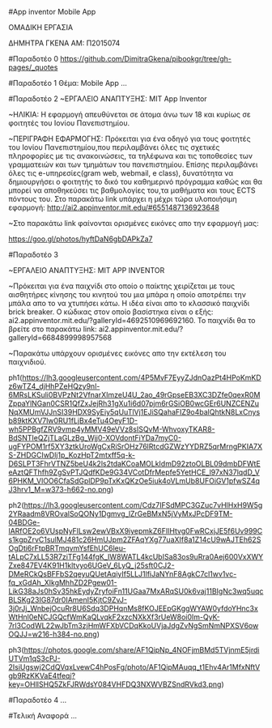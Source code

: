 #App inventor Mobile App

ΟΜΑΔΙΚΗ ΕΡΓΑΣΙΑ

ΔΗΜΗΤΡΑ ΓΚΕΝΑ
ΑΜ: Π2015074


#Παραδοτέο 0
https://github.com/DimitraGkena/pibookgr/tree/gh-pages/_quotes


#Παραδοτέο 1
Θέμα: Mobile App 
...

#Παραδοτέο 2
  ~ΕΡΓΑΛΕΙΟ ΑΝΑΠΤΥΞΗΣ: MIT App Inventor
  
  ~ΗΛΙΚΙΑ: Η εφαρμογή απευθύνεται σε άτομα άνω των 18 και κυρίως σε φοιτητές του Ιονίου Πανεπιστημίου.

  ~ΠΕΡΙΓΡΑΦΗ ΕΦΑΡΜΟΓΗΣ: Πρόκειται για ένα οδηγό για τους φοιτητές του Ιονίου Πανεπιστημίου,που περιλαμβάνει όλες τις σχετικές πληροφορίες με τις ανακοινώσεις, τα τηλέφωνα και τις τοποθεσίες των γραμματειών και των τμημάτων του πανεπιστημίου. Επίσης περιλαμβάνει όλες τις e-υπηρεσίες(gram web, webmail, e class), δυνατότητα να δημιουργήσει ο φοιτητής το δικό του καθημερινό πρόγραμμα καθώς και θα μπορεί να αποθηκεύσει τις βαθμολογίες του,τα μαθήματα και τους ECTS πόντους του.
Στο παρακάτω link υπάρχει η μέχρι τώρα υλοποιήσιμη εφαρμογή: http://ai2.appinventor.mit.edu/#6551487136923648 

~Στο παρακάτω link φαίνονται ορισμένες εικόνες απο την εφαρμογή μας:

https://goo.gl/photos/hyftDaN6gbDAPkZa7

#Παραδοτέο 3

~ΕΡΓΑΛΕΙΟ ΑΝΑΠΤΥΞΗΣ: MIT APP INVENTOR

~Πρόκειται για ένα παιχνίδι στο οποίο ο παίκτης χειρίζεται με τους αισθητήρες κίνησης του κινητού του μια μπάρα η οποίο αποτρέπει την μπάλα απο το να χτυπήσει κάτω. H ιδέα είναι απο το κλασσικό παιχνίδι brick breaker. Ο κώδικας στον οποίο βασίστηκα είναι ο εξής: ai2.appinventor.mit.edu/?galleryId=4692510969692160. Το παιχνίδι θα το βρείτε στο παρακάτω link: ai2.appinventor.mit.edu/?galleryId=6684899998957568

~Παρακάτω υπάρχουν ορισμένες εικόνες απο την εκτέλεση του παιχνιδιού.

ph1(https://lh3.googleusercontent.com/4P5MvF7EyyZJdnOazPt4HPoKmKDz6wTZ4_djHhPZeHQzy9nl-6MRsLKSuli0BVPzNt2VfnarXImzeU4U_2ao_49rGpseEB3XC3DZfe0qexR0MZppaYlNGan0CSR1QfZxJejRh31gXu1i6d07pjm6rGSiOB0wcGEr6UNZCENZuNqXMUmVJJnSI39HDX9SyEiy5qUuTlVj1EJiSQahaFIZ9o4balQhtkN8LxCnysb89ktKXV7lw0RU1fLjBx4eTu4OeyF1D-wh5PPBgfZRV9vmp4yMMV49eVVz8sISQvM-WhvoxyTKAR8-BdSNTIeQZjTLaGLzBg_Wjj0-XOVdontFiYDa7myC0-ugFYPOM1rf5XY3ztkUroWgCxRiSrOHz76lRtcdGZWzYYDRZ5qrMrngPKIA7XS-ZHDGCIwDlj1p_KozHpT2mtxff5q-k-D6SLPT3FhrVTNZ5beU4k2ls2tdaKCoaMOLkIdmD92ztoOLBL09dmbDFWtEeAztQFThfh9ZgSvPTJQdfKDe9G34VCotDfrMepfe5YetHCE_l97xN37lqdD_V6PHKM_VlOO6CfaSdGplDP9pTxKxQKzOe5iuk4oVLmUb8UFOiGV1pfwSZ4qJ3hrv1_M=w373-h662-no.png) 

ph2(https://lh3.googleusercontent.com/Cdz7IFSdMPC3GZuc7vHlHxH9W5g2YRaadm8VROvalSoQONy1Dgmvg_lZrGeBMxN5jVyMxJPcDF9TM-04BDGe-lARfOE2o6VUspNyFlLsw2ewVBxX9iyepmkZ6FIlHtvg0FwRCxjJE5f6Uv999Cs1kgpZrvC1sulMJ481c26HmUJpm2ZFAqYXg77uaXIf8a1Z14cU9wAJTEh62SOgDti6rFtpBRTmqvmYsfEhUC6leu-tALpC7xLL53R7ziTFg144fgK_IW8WATL4kcUbISa83os9uRra0Aej600VxXWYZxe847EV4K91H1kltvyo6UGeV_6LyQ_j25sft0CJ2-DMeRCkQsBFFbS2qeyuQUetAqiyIf5LLJ1lfiJaNYnF8AgkC7cl1wv1vc-fq_xGdAh_XIkgMhhZD2Pgew01-LikG38aJs0hSv35hkEydyZryfoiFn11UGaa7MxARqSU0k6vaj11BIgNc3wq5uqcBLSKg23IG87dr0IAmenI5KjtC9ZvJ-3j0rJj_WnbejOcuRr8U6Sdq3DPHqnMs8fKOJEEpGKggWYAW0yfdoYHnc3xWtHnl0eNCJGQcfWmKaQLvqkF2xzcNXkXf3rUeW8oi0Im-QyK-7rl3CodWL22wJbTm3zjHmWFXbVCDqKkoUVjaJdgZvNgSmNmNPXSV6owOQJJ=w216-h384-no.png)

ph3(https://photos.google.com/share/AF1QipNp_4NOFjmBMd5TVjnmE5jrdiUTVm1qS3cPJ-2IsiUgswj2CdQVqxLvewC4hPosFg/photo/AF1QipMAuqq_t1Ehv4Ar1MfxNftVgb9RzKKVaE4tfeqj?key=OHlISHQ5ZkFJRWdsY084VHFDQ3NXWVBZSndRVkd3.png) 

#Παραδοτέο 4
...

#Τελική Αναφορά
...
